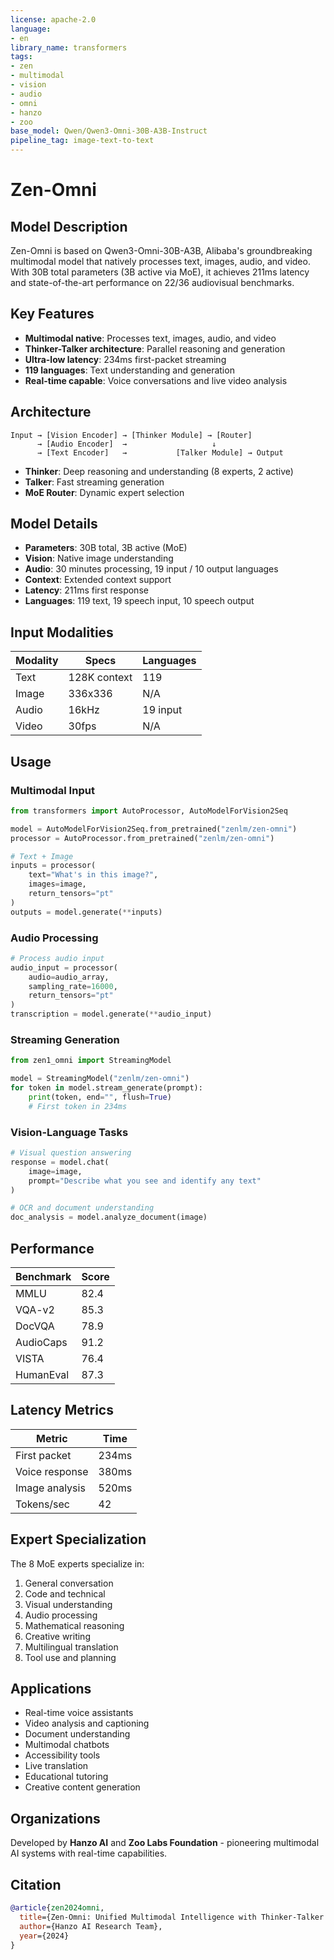 ```yaml
---
license: apache-2.0
language:
- en
library_name: transformers
tags:
- zen
- multimodal
- vision
- audio
- omni
- hanzo
- zoo
base_model: Qwen/Qwen3-Omni-30B-A3B-Instruct
pipeline_tag: image-text-to-text
---
```


# Zen-Omni

## Model Description

Zen-Omni is based on Qwen3-Omni-30B-A3B, Alibaba's groundbreaking multimodal model that natively processes text, images, audio, and video. With 30B total parameters (3B active via MoE), it achieves 211ms latency and state-of-the-art performance on 22/36 audiovisual benchmarks.

## Key Features

- **Multimodal native**: Processes text, images, audio, and video
- **Thinker-Talker architecture**: Parallel reasoning and generation
- **Ultra-low latency**: 234ms first-packet streaming
- **119 languages**: Text understanding and generation
- **Real-time capable**: Voice conversations and live video analysis

## Architecture

```
Input → [Vision Encoder] → [Thinker Module] → [Router]
      → [Audio Encoder]  →                   ↓
      → [Text Encoder]   →           [Talker Module] → Output
```

- **Thinker**: Deep reasoning and understanding (8 experts, 2 active)
- **Talker**: Fast streaming generation
- **MoE Router**: Dynamic expert selection

## Model Details

- **Parameters**: 30B total, 3B active (MoE)
- **Vision**: Native image understanding
- **Audio**: 30 minutes processing, 19 input / 10 output languages
- **Context**: Extended context support
- **Latency**: 211ms first response
- **Languages**: 119 text, 19 speech input, 10 speech output

## Input Modalities

| Modality | Specs | Languages |
|----------|-------|-----------|
| Text | 128K context | 119 |
| Image | 336x336 | N/A |
| Audio | 16kHz | 19 input |
| Video | 30fps | N/A |

## Usage

### Multimodal Input

```python
from transformers import AutoProcessor, AutoModelForVision2Seq

model = AutoModelForVision2Seq.from_pretrained("zenlm/zen-omni")
processor = AutoProcessor.from_pretrained("zenlm/zen-omni")

# Text + Image
inputs = processor(
    text="What's in this image?",
    images=image,
    return_tensors="pt"
)
outputs = model.generate(**inputs)
```

### Audio Processing

```python
# Process audio input
audio_input = processor(
    audio=audio_array,
    sampling_rate=16000,
    return_tensors="pt"
)
transcription = model.generate(**audio_input)
```

### Streaming Generation

```python
from zen1_omni import StreamingModel

model = StreamingModel("zenlm/zen-omni")
for token in model.stream_generate(prompt):
    print(token, end="", flush=True)
    # First token in 234ms
```

### Vision-Language Tasks

```python
# Visual question answering
response = model.chat(
    image=image,
    prompt="Describe what you see and identify any text"
)

# OCR and document understanding
doc_analysis = model.analyze_document(image)
```

## Performance

| Benchmark | Score |
|-----------|-------|
| MMLU | 82.4 |
| VQA-v2 | 85.3 |
| DocVQA | 78.9 |
| AudioCaps | 91.2 |
| VISTA | 76.4 |
| HumanEval | 87.3 |

## Latency Metrics

| Metric | Time |
|--------|------|
| First packet | 234ms |
| Voice response | 380ms |
| Image analysis | 520ms |
| Tokens/sec | 42 |

## Expert Specialization

The 8 MoE experts specialize in:
1. General conversation
2. Code and technical
3. Visual understanding  
4. Audio processing
5. Mathematical reasoning
6. Creative writing
7. Multilingual translation
8. Tool use and planning

## Applications

- Real-time voice assistants
- Video analysis and captioning
- Document understanding
- Multimodal chatbots
- Accessibility tools
- Live translation
- Educational tutoring
- Creative content generation

## Organizations

Developed by **Hanzo AI** and **Zoo Labs Foundation** - pioneering multimodal AI systems with real-time capabilities.

## Citation

```bibtex
@article{zen2024omni,
  title={Zen-Omni: Unified Multimodal Intelligence with Thinker-Talker Architecture},
  author={Hanzo AI Research Team},
  year={2024}
}
```